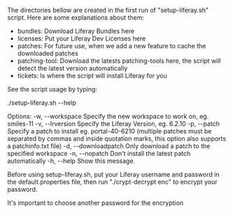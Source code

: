 The directories bellow are created in the first run of "setup-liferay.sh" script.
Here are some explanations about them:

- bundles: Download Liferay Bundles here
- licenses: Put your Liferay Dev Licenses here
- patches: For future use, when we add a new feature to cache the downloaded patches
- patching-tool: Download the latests patching-tools here, the script will detect the latest version automatically
- tickets: Is where the script will install Liferay for you

See the script usage by typing:

./setup-liferay.sh --help

Options:
 -w, --workspace         Specify the new workspace to work on, eg. smiles-11
 -v, --lrversion         Specify the Liferay Version, eg. 6.2.10
 -p, --patch             Specify a patch to install eg. portal-40-6210 (multiple patches must
                           be separated by commas and inside quotation marks, this option also
                           supports a patchinfo.txt file)
 -d, --downloadpatch     Only download a patch to the specified workspace
 -n, --nopatch           Don't install the latest patch automatically
 -h, --help              Show this message.


Before using setup-liferay.sh, put your Liferay username and password in the default.properties file, then
run "./crypt-decrypt enc" to encrypt your password. 

It's important to choose another password for the encryption

